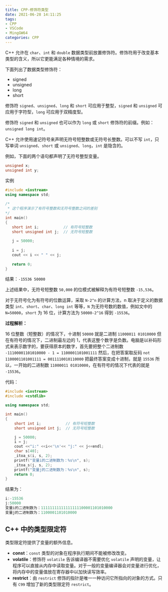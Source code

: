 ```yaml
---
title: CPP-修饰符类型
date: 2021-06-28 14:11:25
tags:
- CPP
- VSCode
- MingGW64
categories: CPP
---
```


C++ 允许在 `char`、`int` 和 `double` 数据类型前放置修饰符。修饰符用于改变基本类型的含义，所以它更能满足各种情境的需求。

下面列出了数据类型修饰符：

* signed
* unsigned
* long
* short

修饰符 `signed`、`unsigned`、`long` 和 `short` 可应用于整型，`signed` 和 `unsigned` 可应用于字符型，`long` 可应用于双精度型。

修饰符 `signed` 和 `unsigned` 也可以作为 `long` 或 `short` 修饰符的前缀。例如：`unsigned long int`。

C++ 允许使用速记符号来声明无符号短整数或无符号长整数。可以不写 `int`，只写单词 `unsigned`、`short` 或 `unsigned`、`long`，`int` 是隐含的。

<!--more-->
例如，下面的两个语句都声明了无符号整型变量。

```cpp
unsigned x;
unsigned int y;
```

实例

```cpp
#include <iostream>
using namespace std;
 
/* 
 * 这个程序演示了有符号整数和无符号整数之间的差别
*/
int main()
{
   short int i;           // 有符号短整数
   short unsigned int j;  // 无符号短整数
 
   j = 50000;
 
   i = j;
   cout << i << " " << j;
 
   return 0;
}
```

结果：`-15536 50000`

上述结果中，无符号短整数 `50,000` 的位模式被解释为有符号短整数 `-15,536`。

对于无符号化为有符号的位数运算，采取 `N-2^n` 的计算方法，n 取决于定义的数据类型 `int`、`short`、`char`、`long int` 等等，`N` 为无符号数的数值，例如文中的 `N=50000`，`short` 为 16 位，计算方法为 `50000-2^16` 得到 `-15536`。

**过程解析：**

16 位整数（短整数）的情况下，十进制 `50000` 就是二进制 `11000011 01010000` 但在有符号的情况下，二进制最左边的 1，代表这整个数字是负数。电脑是以补码形式来表示数字的，要获得原本的数字，首先要把整个二进制数 `-11100001101010000 - 1 = ‭1100001101001111`‬ 然后，在把答案取反码 `not ‭1100001101001111‬ = ‭0011110010110000`‬ 把最终答案变成十进制，就是 `15536` 所以，一开始的二进制数 `11000011 01010000`，在有符号的情况下代表的就是 `-15536`。

代码：

```cpp
#include <iostream>
#include <cstdlib>

using namespace std;

int main()
{
    short int i;           // 有符号短整数
    short unsigned int j;  // 无符号短整数

    j = 50000;
    i = j;
    cout <<"i:" <<i<<'\n'<< "j:" << j<<endl;
    char s[40];
    _itoa_s(i, s, 2);
    printf("变量i的二进制数为：%s\n", s);
    _itoa_s(j, s, 2);
    printf("变量j的二进制数为：%s\n", s);
    return 0;
}
```

结果为：

```cpp
i:-15536
j:50000
变量i的二进制数为：11111111111111111100001101010000
变量j的二进制数为：1100001101010000
```

## C++ 中的类型限定符

类型限定符提供了变量的额外信息。

* **const**：`const` 类型的对象在程序执行期间不能被修改改变。
* **volatile**：修饰符 `volatile` 告诉编译器不需要优化 `volatile` 声明的变量，让程序可以直接从内存中读取变量。对于一般的变量编译器会对变量进行优化，将内存中的变量值放在寄存器中以加快读写效率。
* **restrict**：由 `restrict` 修饰的指针是唯一一种访问它所指向的对象的方式。只有 `C99` 增加了新的类型限定符 `restrict`。


